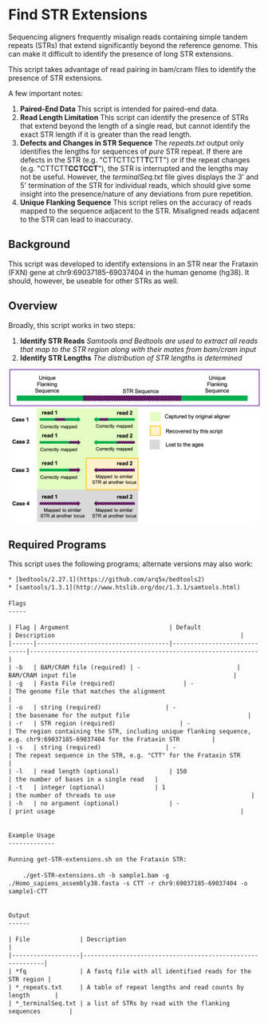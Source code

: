 Find STR Extensions
===================

Sequencing aligners frequently misalign reads containing simple tandem repeats (STRs) that extend significantly beyond the reference genome. This can make it difficult to identify the presence of long STR extensions.

This script takes advantage of read pairing in bam/cram files to identify the presence of STR extensions.

A few important notes:

 1. **Paired-End Data** This script is intended for paired-end data.
 2. **Read Length Limitation** This script can identify the presence of STRs that extend beyond the length of a single read, but cannot identify the exact STR length if it is greater than the read length.
 3. **Defects and Changes in STR Sequence** The *repeats.txt* output only identifies the lengths for sequences of *pure* STR repeat. If there are defects in the STR (e.g. "CTTCTTCTT**T**CTT") or if the repeat changes (e.g. "CTTCTT**CCTCCT**"), the STR is interrupted and the lengths may not be useful. However, the *terminalSeq.txt* file gives displays the 3' and 5' termination of the STR for individual reads, which should give some insight into the presence/nature of any deviations from pure repetition.
 4. **Unique Flanking Sequence** This script relies on the accuracy of reads mapped to the sequence adjacent to the STR. Misaligned reads adjacent to the STR can lead to inaccuracy.

 Background
 ----------

This script was developed to identify extensions in an STR near the Frataxin (FXN) gene at chr9:69037185-69037404 in the human genome (hg38). It should, however, be useable for other STRs as well.

 Overview
 --------

 Broadly, this script works in two steps:

  1. **Identify STR Reads** *Samtools and Bedtools are used to extract all reads that map to the STR region along with their mates from bam/cram input*
  2. **Identify STR Lengths** *The distribution of STR lengths is determined*

  ![](STR-ext-Graphic.png "A graphic detailing the above steps")

  Required Programs
  -----------------

  This script uses the following programs; alternate versions may also work:

    * [bedtools/2.27.1](https://github.com/arq5x/bedtools2)
    * [samtools/1.3.1](http://www.htslib.org/doc/1.3.1/samtools.html)

    Flags
    -----

    | Flag | Argument                            | Default                     | Description                                                    |
    |------|-------------------------------------|-----------------------------|----------------------------------------------------------------|
    | -b   | BAM/CRAM file (required) | -                           | BAM/CRAM input file                                            |
    | -g   | Fasta File (required)                   | -                           | The genome file that matches the alignment                               |
    | -o   | string (required)                  | -                           | the basename for the output file                                 |
    | -r   | STR region (required)                  | -                           | The region containing the STR, including unique flanking sequence, e.g. chr9:69037185-69037404 for the Frataxin STR         |
    | -s   | string (required)                  | -                          | The repeat sequence in the STR, e.g. "CTT" for the Frataxin STR                                               |
    | -l   | read length (optional)              | 150                           | the number of bases in a single read   |
    | -t   | integer (optional)              | 1                           | the number of threads to use                                      |
    | -h   | no argument (optional)              | -                           | print usage                                                    |


    Example Usage
    -------------

    Running get-STR-extensions.sh on the Frataxin STR:

        ./get-STR-extensions.sh -b sample1.bam -g ./Homo_sapiens_assembly38.fasta -s CTT -r chr9:69037185-69037404 -o sample1-CTT


    Output
    ------

    | File              | Description                                               |
    |-------------------|-----------------------------------------------------------|
    | *fq               | A fastq file with all identified reads for the STR region |
    | *_repeats.txt     | A table of repeat lengths and read counts by length       |
    | *_terminalSeq.txt | a list of STRs by read with the flanking sequences        |
